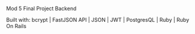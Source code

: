 Mod 5 Final Project Backend

Built with:
	bcrypt
	| FastJSON API
	| JSON
	| JWT
	| PostgresQL
	| Ruby
	| Ruby On Rails
